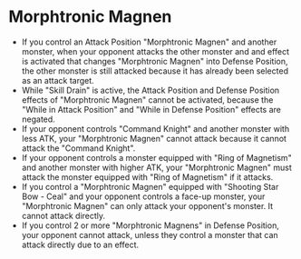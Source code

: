 # Morphtronic Magnen

*   If you control an Attack Position "Morphtronic Magnen" and another monster, when your opponent attacks the other monster and and effect is activated that changes "Morphtronic Magnen" into Defense Position, the other monster is still attacked because it has already been selected as an attack target.
*   While "Skill Drain" is active, the Attack Position and Defense Position effects of "Morphtronic Magnen" cannot be activated, because the "While in Attack Position" and "While in Defense Position" effects are negated.
*   If your opponent controls "Command Knight" and another monster with less ATK, your "Morphtronic Magnen" cannot attack because it cannot attack the "Command Knight".
*   If your opponent controls a monster equipped with "Ring of Magnetism" and another monster with higher ATK, your "Morphtronic Magnen" must attack the monster equipped with "Ring of Magnetism" if it attacks.
*   If you control a "Morphtronic Magnen" equipped with "Shooting Star Bow - Ceal" and your opponent controls a face-up monster, your "Morphtronic Magnen" can only attack your opponent's monster. It cannot attack directly.
*   If you control 2 or more "Morphtronic Magnens" in Defense Position, your opponent cannot attack, unless they control a monster that can attack directly due to an effect.
